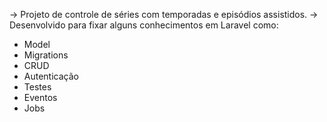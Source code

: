 -> Projeto de controle de séries com temporadas e episódios assistidos.
-> Desenvolvido para fixar alguns conhecimentos em Laravel como:
* Model
* Migrations
* CRUD
* Autenticação
* Testes
* Eventos
* Jobs
